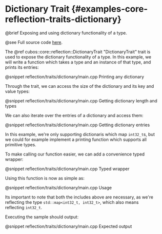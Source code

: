 # Dictionary Trait {#examples-core-reflection-traits-dictionary}

@brief Exposing and using dictionary functionality of a type.

@see Full source code [here](https://github.com/GameDevTecnico/cubos/tree/main/core/samples/reflection/traits/dictionary).

The @ref cubos::core::reflection::DictionaryTrait "DictionaryTrait" trait is
used to expose the dictionary functionality of a type. In this example, we will
write a function which takes a type and an instance of that type, and prints
its entries:

@snippet reflection/traits/dictionary/main.cpp Printing any dictionary

Through the trait, we can access the size of the dictionary and its key and
value types:

@snippet reflection/traits/dictionary/main.cpp Getting dictionary length and types

We can also iterate over the entries of a dictionary and access them:

@snippet reflection/traits/dictionary/main.cpp Getting dictionary entries

In this example, we're only supporting dictionaris which map `int32_t`s, but we
could for example implement a printing function which supports all primitive
types.

To make calling our function easier, we can add a convenience typed wrapper:

@snippet reflection/traits/dictionary/main.cpp Typed wrapper

Using this function is now as simple as:

@snippet reflection/traits/dictionary/main.cpp Usage

Its important to note that both the includes above are necessary, as we're
reflecting the type `std::map<int32_t, int32_t>`, which also means reflecting
`int32_t`.

Executing the sample should output:

@snippet reflection/traits/dictionary/main.cpp Expected output
